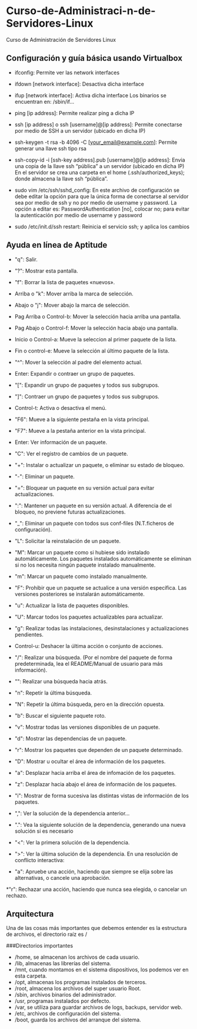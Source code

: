# Curso-de-Administraci-n-de-Servidores-Linux
Curso de Administración de Servidores Linux


## Configuración y guía básica usando Virtualbox

* ifconfig: Permite ver las network interfaces

* ifdown [network interface]: Desactiva dicha interface

* ifup [network interface]: Activa dicha interface Los binarios se encuentran en: /sbin/if…

* ping [ip address]: Permite realizar ping a dicha IP

* ssh [ip address] o ssh [username]@[ip address]: Permite conectarse por medio de SSH a un servidor (ubicado en dicha IP)

* ssh-keygen -t rsa -b 4096 -C [your_email@example.com]: Permite generar una llave ssh tipo rsa

* ssh-copy-id -i [ssh-key address].pub [username]@[ip address]: Envia una copia de la llave ssh “pública” a un servidor (ubicado en dicha IP)
En el servidor se crea una carpeta en el home (.ssh/authorized_keys); donde almacena la llave ssh “pública”.

* sudo vim /etc/ssh/sshd_config: En este archivo de configuración se debe editar la opción para que la única forma de conectarse al servidor sea por medio de ssh y no por medio de username y password.
La opción a editar es: PasswordAuthentication [no], colocar no; para evitar la autenticación por medio de username y password

* sudo /etc/init.d/ssh restart: Reinicia el servicio ssh; y aplica los cambios

## Ayuda en línea de Aptitude

* "q": Salir.

* "?": Mostrar esta pantalla.

* "f": Borrar la lista de paquetes «nuevos».

* Arriba o "k": Mover arriba la marca de selección.

* Abajo o "j": Mover abajo la marca de selección.

* Pag Arriba o Control-b: Mover la selección hacia arriba una pantalla.

* Pag Abajo o Control-f: Mover la selección hacia abajo una pantalla.

* Inicio o Control-a: Mueve la seleccion al primer paquete de la lista.

* Fin o control-e: Mueve la selección al último paquete de la lista.

* "^": Mover la selección al padre del elemento actual.

* Enter: Expandir o contraer un grupo de paquetes.

* "[": Expandir un grupo de paquetes y todos sus subgrupos.

* "]": Contraer un grupo de paquetes y todos sus subgrupos.

* Control-t: Activa o desactiva el menú.

* "F6": Mueve a la siguiente pestaña en la vista principal.

* "F7": Mueve a la pestaña anterior en la vista principal.

* Enter: Ver información de un paquete.

* "C": Ver el registro de cambios de un paquete.

* "+": Instalar o actualizar un paquete, o eliminar su estado de bloqueo.

* "-": Eliminar un paquete.

* "=": Bloquear un paquete en su versión actual para evitar actualizaciones.

* ":": Mantener un paquete en su versión actual. A diferencia de el bloqueo, no previene futuras actualizaciones.

* "_": Eliminar un paquete con todos sus conf-files (N.T.ficheros de configuración).

* "L": Solicitar la reinstalación de un paquete.

* "M": Marcar un paquete como si hubiese sido instalado automáticamente. Los paquetes instalados automáticamente se eliminan si no los necesita ningún paquete instalado manualmente.

* "m": Marcar un paquete como instalado manualmente.

* "F": Prohibir que un paquete se actualice a una versión específica. Las versiones posteriores se instalarán automáticamente.

* "u": Actualizar la lista de paquetes disponibles.

* "U": Marcar todos los paquetes actualizables para actualizar.

* "g": Realizar todas las instalaciones, desinstalaciones y actualizaciones pendientes.

* Control-u: Deshacer la última acción o conjunto de acciones.

* "/": Realizar una búsqueda. (Por el nombre del paquete de forma predeterminada, lea el README/Manual de usuario para más información).

* "\": Realizar una búsqueda hacia atrás.

* "n": Repetir la última búsqueda.

* "N": Repetir la última búsqueda, pero en la dirección opuesta.

* "b": Buscar el siguiente paquete roto.

* "v": Mostrar todas las versiones disponibles de un paquete.

* "d": Mostrar las dependencias de un paquete.

* "r": Mostrar los paquetes que dependen de un paquete determinado.

* "D": Mostrar u ocultar el área de información de los paquetes.

* "a": Desplazar hacia arriba el área de infomación de los paquetes.

* "z": Desplazar hacia abajo el área de información de los paquetes.

* "i": Mostrar de forma sucesiva las distintas vistas de información de los paquetes.

* ",": Ver la solución de la dependencia anterior…

* ".": Vea la siguiente solución de la dependencia, generando una nueva solución si es necesario

* "<": Ver la primera solución de la dependencia.

* ">": Ver la última solución de la dependencia. En una resolución de conflicto interactiva:

* "a": Apruebe una acción, haciendo que siempre se elija sobre las alternativas, o cancele una
 aprobación.

*"r": Rechazar una acción, haciendo que nunca sea elegida, o cancelar un rechazo.

## Arquitectura
Una de las cosas más importantes que debemos entender es la estructura de archivos, el directorio raíz es /

###Directorios importantes

* /home, se almacenan los archivos de cada usuario.
* /lib, almacenas las librerías del sistema.
* /mnt, cuando montamos en el sistema dispositivos, los podemos ver en esta carpeta.
* /opt, almacenas los programas instalados de terceros.
* /root, almacena los archivos del super usuario Root.
* /sbin, archivos binarios del administrador.
* /usr, programas instalados por defecto.
* /var, se utiliza para guardar archivos de logs, backups, servidor web.
* /etc, archivos de configuración del sistema.
* /boot, guarda los archivos del arranque del sistema.
